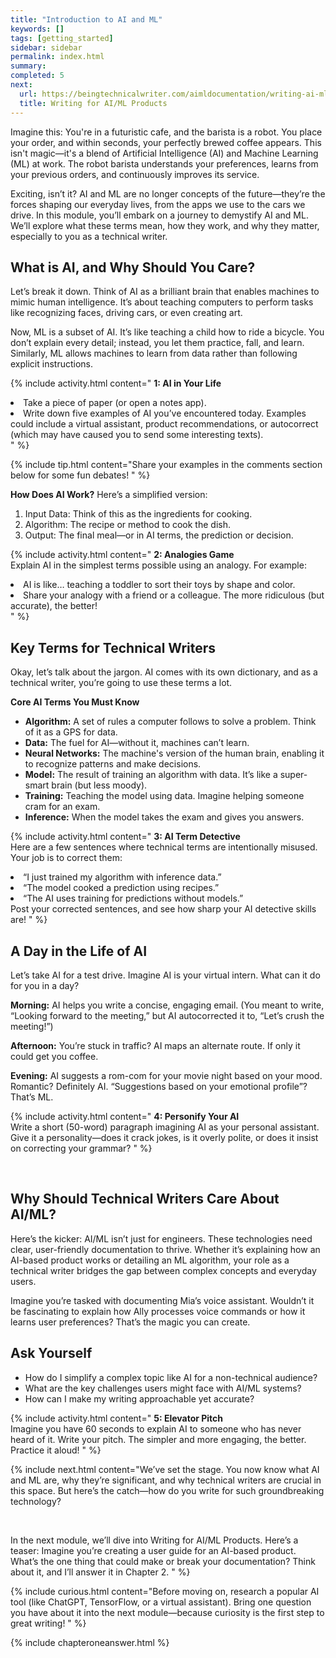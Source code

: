 ```yaml
---
title: "Introduction to AI and ML"
keywords: []
tags: [getting_started]
sidebar: sidebar
permalink: index.html
summary: 
completed: 5
next:
  url: https://beingtechnicalwriter.com/aimldocumentation/writing-ai-ml.html
  title: Writing for AI/ML Products
---
```


Imagine this: You're in a futuristic cafe, and the barista is a robot. You place your order, and within seconds, your perfectly brewed coffee appears. This isn't magic—it's a blend of Artificial Intelligence (AI) and Machine Learning (ML) at work. The robot barista understands your preferences, learns from your previous orders, and continuously improves its service.

Exciting, isn’t it? AI and ML are no longer concepts of the future—they’re the forces shaping our everyday lives, from the apps we use to the cars we drive. In this module, you’ll embark on a journey to demystify AI and ML. We’ll explore what these terms mean, how they work, and why they matter, especially to you as a technical writer.

## What is AI, and Why Should You Care?

Let’s break it down. Think of AI as a brilliant brain that enables machines to mimic human intelligence. It’s about teaching computers to perform tasks like recognizing faces, driving cars, or even creating art.

Now, ML is a subset of AI. It’s like teaching a child how to ride a bicycle. You don’t explain every detail; instead, you let them practice, fall, and learn. Similarly, ML allows machines to learn from data rather than following explicit instructions.

{% include activity.html content=" <b> 1: AI in Your Life </b>
<li> Take a piece of paper (or open a notes app). </li>
<li>Write down five examples of AI you’ve encountered today. Examples could include a virtual assistant, product recommendations, or autocorrect (which may have caused you to send some interesting texts).</li>
" %}

{% include tip.html content="Share your examples in the comments section below for some fun debates!
" %}

**How Does AI Work?** Here’s a simplified version:

1. Input Data: Think of this as the ingredients for cooking.
2. Algorithm: The recipe or method to cook the dish.
3. Output: The final meal—or in AI terms, the prediction or decision.

{% include activity.html content=" <b> 2: Analogies Game </b>
<br>
Explain AI in the simplest terms possible using an analogy. For example:
<li> AI is like… teaching a toddler to sort their toys by shape and color. </li>
<li>Share your analogy with a friend or a colleague. The more ridiculous (but accurate), the better!</li>
" %}

<br>

## Key Terms for Technical Writers

Okay, let’s talk about the jargon. AI comes with its own dictionary, and as a technical writer, you’re going to use these terms a lot.

**Core AI Terms You Must Know**

- **Algorithm:** A set of rules a computer follows to solve a problem. Think of it as a GPS for data.
- **Data:** The fuel for AI—without it, machines can’t learn.
- **Neural Networks:** The machine's version of the human brain, enabling it to recognize patterns and make decisions.
- **Model:** The result of training an algorithm with data. It’s like a super-smart brain (but less moody).
- **Training:** Teaching the model using data. Imagine helping someone cram for an exam.
- **Inference:** When the model takes the exam and gives you answers.

{% include activity.html content=" <b> 3: AI Term Detective </b>
<br>
Here are a few sentences where technical terms are intentionally misused. Your job is to correct them:
<li> “I just trained my algorithm with inference data.” </li>
<li>“The model cooked a prediction using recipes.”</li>
<li>“The AI uses training for predictions without models.”</li>
Post your corrected sentences, and see how sharp your AI detective skills are!
" %}

<br>

## A Day in the Life of AI

Let’s take AI for a test drive. Imagine AI is your virtual intern. What can it do for you in a day?

**Morning:**
AI helps you write a concise, engaging email. (You meant to write, “Looking forward to the meeting,” but AI autocorrected it to, “Let’s crush the meeting!”)

**Afternoon:**
You’re stuck in traffic? AI maps an alternate route. If only it could get you coffee.

**Evening:**
AI suggests a rom-com for your movie night based on your mood. Romantic? Definitely AI. “Suggestions based on your emotional profile”? That’s ML.

{% include activity.html content=" <b> 4: Personify Your AI </b>
<br>
Write a short (50-word) paragraph imagining AI as your personal assistant. Give it a personality—does it crack jokes, is it overly polite, or does it insist on correcting your grammar?
" %}

<br>

## Why Should Technical Writers Care About AI/ML?
Here’s the kicker: AI/ML isn’t just for engineers. These technologies need clear, user-friendly documentation to thrive. Whether it’s explaining how an AI-based product works or detailing an ML algorithm, your role as a technical writer bridges the gap between complex concepts and everyday users.

Imagine you’re tasked with documenting Mia’s voice assistant. Wouldn’t it be fascinating to explain how Ally processes voice commands or how it learns user preferences? That’s the magic you can create.

## Ask Yourself
- How do I simplify a complex topic like AI for a non-technical audience?
- What are the key challenges users might face with AI/ML systems?
- How can I make my writing approachable yet accurate?

{% include activity.html content=" <b> 5: Elevator Pitch </b>
<br>
Imagine you have 60 seconds to explain AI to someone who has never heard of it. Write your pitch. The simpler and more engaging, the better. Practice it aloud!
" %}

{% include next.html content="We’ve set the stage. You now know what AI and ML are, why they’re significant, and why technical writers are crucial in this space. But here’s the catch—how do you write for such groundbreaking technology?

<br>

In the next module, we’ll dive into Writing for AI/ML Products. Here’s a teaser: Imagine you’re creating a user guide for an AI-based product. What’s the one thing that could make or break your documentation? Think about it, and I’ll answer it in Chapter 2.
" %}

{% include curious.html content="Before moving on, research a popular AI tool (like ChatGPT, TensorFlow, or a virtual assistant). Bring one question you have about it into the next module—because curiosity is the first step to great writing!
" %}

{% include chapteroneanswer.html %}